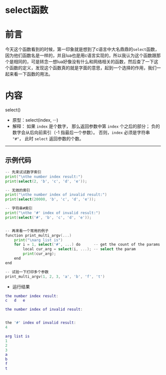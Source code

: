 # select函数

# 前言

今天这个函数看到的时候，第一印象就是想到了c语言中大名鼎鼎的`select`函数，因为他们函数名是一样的，并且lua也是用c语言实现的，所以我认为这个函数跟那个是相同的，可是转念一想lua好像没有什么和网络相关的函数，然后查了一下这个函数的定义，发现这个函数真的就是字面的意思，起到一个选择的作用，我们一起来看一下函数的用法。

# 内容

select()

- 原型：select(index, ···)
- 解释： 如果 `index` 是个数字， 那么返回参数中第 `index` 个之后的部分； 负的数字会从后向前索引（-1 指最后一个参数）。 否则，`index` 必须是字符串 `"#"`， 此时 `select` 返回参数的个数。 

------

## 示例代码

```go
-- 先来试试数字索引
print("\nthe number index result:")
print(select(2, 'b', 'c', 'd', 'e'));

-- 无效的索引
print("\nthe number index of invalid result:")
print(select(20000, 'b', 'c', 'd', 'e'));

-- 字符串#索引
print("\nthe '#' index of invalid result:")
print(select('#', 'b', 'c', 'd', 'e'));


-- 再来看一个常用的例子
function print_multi_argv(...)
    print("\narg list is")
    for i = 1, select('#', ...) do      -- get the count of the params  
        local cur_arg = select(i, ...); -- select the param  
        print(cur_arg);
    end  
end

-- 试验一下打印多个参数
print_multi_argv(1, 2, 3, 'a', 'b', 'f', 't')
```

- 运行结果

```lua
the number index result:
c	d	e

the number index of invalid result:


the '#' index of invalid result:
4

arg list is
1
2
3
a
b
f
t

```